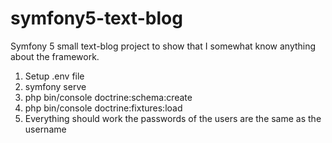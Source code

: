 # symfony5-text-blog
Symfony 5 small text-blog project to show that I somewhat know anything about the framework.

1. Setup .env file
2. symfony serve
3. php bin/console doctrine:schema:create
4. php bin/console doctrine:fixtures:load
5. Everything should work the passwords of the users are the same as the username
